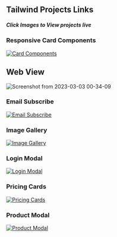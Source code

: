 ## Tailwind Projects Links
##### Click Images to View projects live

### Responsive Card Components
[![Card Components](https://user-images.githubusercontent.com/61145586/222796380-8e25b0e1-51dc-42a5-8e74-0e5db04424aa.png)](https://soundguy-tailwind.vercel.app/)

## Web View
![Screenshot from 2023-03-03 00-34-09](https://user-images.githubusercontent.com/61145586/222527900-f38663e6-df6e-4e31-b3e9-f84d44a004b1.png)

### Email Subscribe
[![Email Subscribe](https://user-images.githubusercontent.com/61145586/222534616-ab386774-9b04-4c9b-9b8c-dae4fa3814ac.png)](https://email-subscribe-delta.vercel.app/)

### Image Gallery
[![Image Gallery](https://user-images.githubusercontent.com/61145586/222535624-a20e9052-11c2-4496-bf73-6ffd4952a106.png)](https://image-gallery-fawn.vercel.app/)

### Login Modal
[![Login Modal](https://user-images.githubusercontent.com/61145586/222536289-bf03ef4e-32f0-47bf-9bb1-6a7e3c5989a8.png)](https://login-modal-eight.vercel.app/)

### Pricing Cards
[![Pricing Cards](https://user-images.githubusercontent.com/61145586/222536672-309017f8-3791-407b-8f1d-d2df21fea05e.png)](https://pricing-cards-three.vercel.app/)

### Product Modal
[![Product Modal](https://user-images.githubusercontent.com/61145586/222537075-4c5fdf18-f072-4208-8213-da3a1baa82dc.png)](https://product-modal-psi.vercel.app/)
